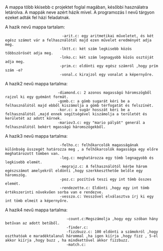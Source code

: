 A mappa több kkisebb c projektet foglal magában, későbbi használatra letárolva.
A mappák neve azért házik mivel. A programozás I nevű tárgyon ezeket adták fel házi feladatnak.

A hazik nevű mappa tartalam: 
                              
                              -arit.c: egy aritmetikai műveletet, és két egész számot vár a felhasználótól majd ezen művelet eredményét adja meg.                             
                             -lktt.c: két szám legkisebb közös többszörösét adja meg.                         
                             -lnko.c: két szám legnagyobb közös osztóját adja meg.                             
                             -prim.c: eldönti egy egész számról ,hogy prím szám -e?
                             -vonal.c kirajzol egy vonalat a képernyőre.

A hazik2 nevű mappa tartalma:
                            
                            
                            -diamond.c: 2 azonos magasságú háromszögből rajzol ki egy gyémánt formát.
                            -gomb.c: a gömb sugarát kéri be a felhasználótól majd ebből kiszámolja a gömb térfogatát és felszínét.
                            -kor.c: a sugár hosszát kéri be a felhasználótól ,majd ennek segítségével kiszámolja a területét és kerületét az adott körnek.
                            -mariov3.c: egy "mario pályát" generál a felhasználótól bekért mgasságú háromszögekből.
                        
A hazik3 nevű mappa tartalma:   
                              
                             -felho.c: felhőkarcolók magasságának különbség összegét határozza meg , a felhőkarcolók magassága egy előre meghatározott tömben van.
                             -leg.c: meghatározza egy tömb legnagyobb és legkisebb elemét.
                             -megrajz.c: A felhasználótól kérbe három egészszámot amelyekről eldönti ,hogy szerkkeszthetőe belőle egy háromszög.
                             -poz.c: pozítívá teszi egy int tömb összes elemét.
                             -rendezette.c: Eldönti ,hogy egy int tömb értékszerinti növekvően sorba van e rendezve.
                             -vesszo.c: Vesszővel elválasztva írj ki egy int tömb elmeit a képernyőre.
 
 A hazik4 nevű mappa tartalma: 
                                
                                -count.c:Megszámolja ,hogy egy szóban hány betűvan az adott betűből.
                                -finder.c:
                                -fizzbuzz.c: 100 eldönti a számokról ,hogy oszthatóak e maradéktalanul hárommal ,ha igen kiírja ,hogy fizz , 5-el akkor kiírja ,hogy buzz , ha mindkettővel akkor fizzbuzz.
                                -match.c:
                               
                              
                            
